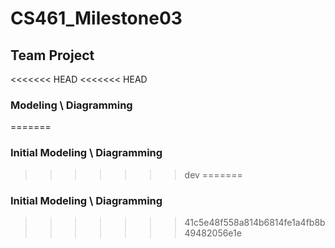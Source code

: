 # CS461_Milestone03
## Team Project
<<<<<<< HEAD
<<<<<<< HEAD
### Modeling \ Diagramming
=======
### Initial Modeling \ Diagramming
>>>>>>> dev
=======
### Initial Modeling \ Diagramming
>>>>>>> 41c5e48f558a814b6814fe1a4fb8b49482056e1e

